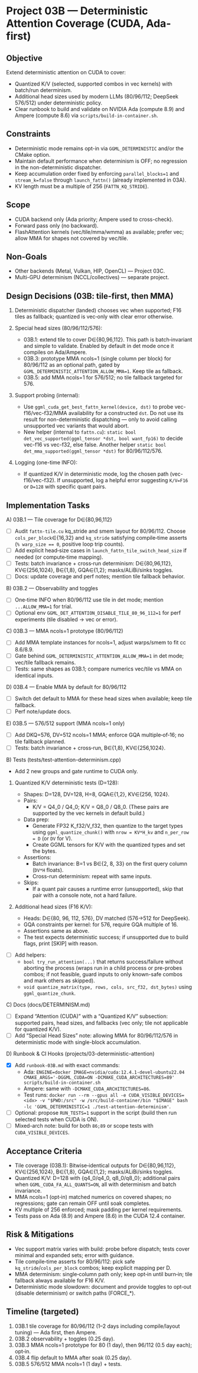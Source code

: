 Project 03B — Deterministic Attention Coverage (CUDA, Ada-first)
================================================================

Objective
---------

Extend deterministic attention on CUDA to cover:
- Quantized K/V (selected, supported combos in vec kernels) with batch/run determinism.
- Additional head sizes used by modern LLMs (80/96/112; DeepSeek 576/512) under deterministic policy.
- Clear runbook to build and validate on NVIDIA Ada (compute 8.9) and Ampere (compute 8.6) via `scripts/build-in-container.sh`.

Constraints
-----------

- Deterministic mode remains opt-in via `GGML_DETERMINISTIC` and/or the CMake option.
- Maintain default performance when determinism is OFF; no regression in the non-deterministic dispatcher.
- Keep accumulation order fixed by enforcing `parallel_blocks=1` and `stream_k=false` through `launch_fattn()` (already implemented in 03A).
- KV length must be a multiple of 256 (`FATTN_KQ_STRIDE`).

Scope
-----

- CUDA backend only (Ada priority; Ampere used to cross-check).
- Forward pass only (no backward).
- FlashAttention kernels (vec/tile/mma/wmma) as available; prefer vec; allow MMA for shapes not covered by vec/tile.

Non-Goals
---------

- Other backends (Metal, Vulkan, HIP, OpenCL) — Project 03C.
- Multi-GPU determinism (NCCL/collectives) — separate project.

Design Decisions (03B: tile‑first, then MMA)
-------------------------------------------

1) Deterministic dispatcher (landed) chooses vec when supported; F16 tiles as fallback; quantized is vec‑only with clear error otherwise.
2) Special head sizes (80/96/112/576):
   - 03B.1: extend tile to cover D∈{80,96,112}. This path is batch‑invariant and simple to validate. Enabled by default in det mode once it compiles on Ada/Ampere.
   - 03B.3: prototype MMA ncols=1 (single column per block) for 80/96/112 as an optional path, gated by `GGML_DETERMINISTIC_ATTENTION_ALLOW_MMA=1`. Keep tile as fallback.
   - 03B.5: add MMA ncols=1 for 576/512; no tile fallback targeted for 576.

2) Support probing (internal):
   - Use `ggml_cuda_get_best_fattn_kernel(device, dst)` to probe vec-f16/vec-f32/MMA availability for a constructed `dst`. Do not use its result for non-deterministic dispatching — only to avoid calling unsupported vec variants that would abort.
   - New helper (internal to `fattn.cu`): `static bool det_vec_supported(ggml_tensor *dst, bool want_fp16)` to decide vec-f16 vs vec-f32, else false. Another helper `static bool det_mma_supported(ggml_tensor *dst)` for 80/96/112/576.

3) Logging (one-time INFO):
   - If quantized K/V in deterministic mode, log the chosen path (vec-f16/vec-f32). If unsupported, log a helpful error suggesting `K/V=F16` or `D=128` with specific quant pairs.

Implementation Tasks
--------------------

A) 03B.1 — Tile coverage for D∈{80,96,112}
   - [ ] Audit `fattn-tile.cu` kq_stride and smem layout for 80/96/112. Choose `cols_per_block`∈{16,32} and `kq_stride` satisfying compile‑time asserts (`% warp_size == 0`, positive loop trip counts).
   - [ ] Add explicit head‑size cases in `launch_fattn_tile_switch_head_size` if needed (or compute‑time mapping).
   - [ ] Tests: batch invariance + cross‑run determinism: D∈{80,96,112}, KV∈{256,1024}, B∈{1,8}, GQA∈{1,2}; masks/ALiBi/sinks toggles.
   - [ ] Docs: update coverage and perf notes; mention tile fallback behavior.

B) 03B.2 — Observability and toggles
   - [ ] One‑time INFO when 80/96/112 use tile in det mode; mention `...ALLOW_MMA=1` for trial.
   - [ ] Optional env `GGML_DET_ATTENTION_DISABLE_TILE_80_96_112=1` for perf experiments (tile disabled → vec or error).

C) 03B.3 — MMA ncols=1 prototype (80/96/112)
   - [ ] Add MMA template instances for ncols=1, adjust warps/smem to fit cc 8.6/8.9.
   - [ ] Gate behind `GGML_DETERMINISTIC_ATTENTION_ALLOW_MMA=1` in det mode; vec/tile fallback remains.
   - [ ] Tests: same shapes as 03B.1; compare numerics vec/tile vs MMA on identical inputs.

D) 03B.4 — Enable MMA by default for 80/96/112
   - [ ] Switch det default to MMA for these head sizes when available; keep tile fallback.
   - [ ] Perf note/update docs.

E) 03B.5 — 576/512 support (MMA ncols=1 only)
   - [ ] Add DKQ=576, DV=512 ncols=1 MMA; enforce GQA multiple‑of‑16; no tile fallback planned.
   - [ ] Tests: batch invariance + cross‑run, B∈{1,8}, KV∈{256,1024}.

B) Tests (tests/test-attention-determinism.cpp)
   - Add 2 new groups and gate runtime to CUDA only.

   1. Quantized K/V deterministic tests (D=128):
      - Shapes: D=128, DV=128, H=8, GQA∈{1,2}, KV∈{256, 1024}.
      - Pairs:
        - K/V = Q4_0 / Q4_0; K/V = Q8_0 / Q8_0. (These pairs are supported by the vec kernels in default build.)
      - Data prep:
        - Generate FP32 K_f32/V_f32, then quantize to the target types using `ggml_quantize_chunk()` with `nrow = KV*H_kv` and `n_per_row = D` (or `DV` for V).
        - Create GGML tensors for K/V with the quantized types and set the bytes.
      - Assertions:
        - Batch invariance: B=1 vs B∈{2, 8, 33} on the first query column (`DV*H` floats).
        - Cross-run determinism: repeat with same inputs.
      - Skips:
        - If a quant pair causes a runtime error (unsupported), skip that pair with a console note, not a hard failure.

   2. Additional head sizes (F16 K/V):
      - Heads: D∈{80, 96, 112, 576}, DV matched (576→512 for DeepSeek).
      - GQA constraints per kernel: for 576, require GQA multiple of 16.
      - Assertions same as above.
      - The test expects deterministic success; if unsupported due to build flags, print [SKIP] with reason.

   - [ ] Add helpers:
     - `bool try_run_attention(...)` that returns success/failure without aborting the process (wraps run in a child process or pre-probes combos; if not feasible, guard inputs to only known-safe combos and mark others as skipped).
     - `void quantize_matrix(type, rows, cols, src_f32, dst_bytes)` using `ggml_quantize_chunk`.

C) Docs (docs/DETERMINISM.md)
   - [ ] Expand “Attention (CUDA)” with a “Quantized K/V” subsection: supported pairs, head sizes, and fallbacks (vec only; tile not applicable for quantized K/V).
   - [ ] Add “Special Head Sizes” note: allowing MMA for 80/96/112/576 in deterministic mode with single-block accumulation.

D) Runbook & CI Hooks (projects/03-deterministic-attention)
   - [x] Add `runbook-03B.md` with exact commands:
     - Ada: `ENGINE=docker IMAGE=nvidia/cuda:12.4.1-devel-ubuntu22.04 CMAKE_ARGS='-DGGML_CUDA=ON -DCMAKE_CUDA_ARCHITECTURES=89' scripts/build-in-container.sh`
     - Ampere: same with `-DCMAKE_CUDA_ARCHITECTURES=86`.
     - Test runs: `docker run --rm --gpus all -e CUDA_VISIBLE_DEVICES=<idx> -v "$PWD:/src" -w /src/build-container/bin "$IMAGE" bash -lc 'GGML_DETERMINISTIC=1 ./test-attention-determinism'`.
   - [ ] Optional: propose `RUN_TESTS=1` support in the script (build then run selected tests when CUDA is ON).
   - [ ] Mixed-arch note: build for both `86;89` or scope tests with `CUDA_VISIBLE_DEVICES`.

Acceptance Criteria
-------------------

- Tile coverage (03B.1): Bitwise‑identical outputs for D∈{80,96,112}, KV∈{256,1024}, B∈{1,8}, GQA∈{1,2}; masks/ALiBi/sinks toggles.
- Quantized K/V: D=128 with {q4_0/q4_0, q8_0/q8_0}; additional pairs when `GGML_CUDA_FA_ALL_QUANTS=ON`, all with determinism and batch invariance.
- MMA ncols=1 (opt‑in) matched numerics on covered shapes; no regressions; gate can remain OFF until soak completes.
- KV multiple of 256 enforced; mask padding per kernel requirements.
- Tests pass on Ada (8.9) and Ampere (8.6) in the CUDA 12.4 container.

Risk & Mitigations
------------------

- Vec support matrix varies with build: probe before dispatch; tests cover minimal and expanded sets; error with guidance.
- Tile compile‑time asserts for 80/96/112: pick safe `kq_stride`/`cols_per_block` combos; keep explicit mapping per D.
- MMA determinism: single‑column path only; keep opt‑in until burn‑in; tile fallback always available for F16 K/V.
- Deterministic mode slowdown: document and provide toggles to opt‑out (disable determinism) or switch paths (FORCE_*).

Timeline (targeted)
-------------------

1) 03B.1 tile coverage for 80/96/112 (1–2 days including compile/layout tuning) — Ada first, then Ampere.
2) 03B.2 observability + toggles (0.25 day).
3) 03B.3 MMA ncols=1 prototype for 80 (1 day), then 96/112 (0.5 day each); opt‑in.
4) 03B.4 flip default to MMA after soak (0.25 day).
5) 03B.5 576/512 MMA ncols=1 (1 day) + tests.
